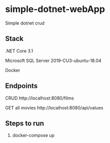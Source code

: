 # simple-dotnet-webApp
Simple dotnet crud

## Stack

.NET Core 3.1

Microsoft SQL Server 2019-CU3-ubuntu-18.04

Docker

## Endpoints

CRUD http://localhost:8080/films

GET all movies http://localhost:8080/api/values

## Steps to run
1) docker-compose up

